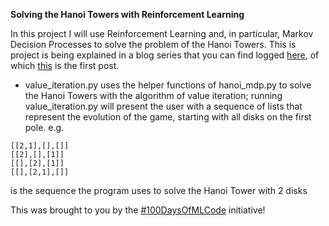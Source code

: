 **Solving the Hanoi Towers with Reinforcement Learning**

In this project I will use Reinforcement Learning and, in particular, Markov Decision Processes to solve the problem of the Hanoi Towers.
This is project is being explained in a blog series that you can find logged [here](http://mathspp.blogspot.com/2018/09/pledging-to-do-100-days-of-machine.html), of which [this](http://mathspp.blogspot.com/2018/09/markov-decision-processes-basics.html) is the first post.

 - value_iteration.py uses the helper functions of hanoi_mdp.py to solve the Hanoi Towers with the algorithm of value iteration; running value_iteration.py will present the user with a sequence of lists that represent the evolution of the game, starting with all disks on the first pole.
 e.g.
 ```
 [[2,1],[],[]]
 [[2],[],[1]]
 [[],[2],[1]]
 [[],[2,1],[]]
 ```
 is the sequence the program uses to solve the Hanoi Tower with 2 disks

This was brought to you by the [#100DaysOfMLCode](http://mathspp.blogspot.com/2018/09/pledging-to-do-100-days-of-machine.html) initiative!
